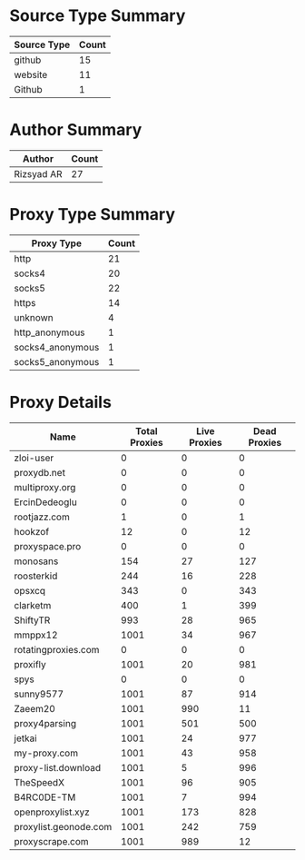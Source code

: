 # Source Type Summary

| Source Type | Count |
|-------------|-------|
| github | 15 |
| website | 11 |
| Github | 1 |


# Author Summary

| Author | Count |
|--------|-------|
| Rizsyad AR | 27 |


# Proxy Type Summary

| Proxy Type | Count |
|------------|-------|
| http | 21 |
| socks4 | 20 |
| socks5 | 22 |
| https | 14 |
| unknown | 4 |
| http_anonymous | 1 |
| socks4_anonymous | 1 |
| socks5_anonymous | 1 |


# Proxy Details

| Name | Total Proxies | Live Proxies | Dead Proxies |
|------|---------------|--------------|---------------|
| zloi-user | 0 | 0 | 0 |
| proxydb.net | 0 | 0 | 0 |
| multiproxy.org | 0 | 0 | 0 |
| ErcinDedeoglu | 0 | 0 | 0 |
| rootjazz.com | 1 | 0 | 1 |
| hookzof | 12 | 0 | 12 |
| proxyspace.pro | 0 | 0 | 0 |
| monosans | 154 | 27 | 127 |
| roosterkid | 244 | 16 | 228 |
| opsxcq | 343 | 0 | 343 |
| clarketm | 400 | 1 | 399 |
| ShiftyTR | 993 | 28 | 965 |
| mmppx12 | 1001 | 34 | 967 |
| rotatingproxies.com | 0 | 0 | 0 |
| proxifly | 1001 | 20 | 981 |
| spys | 0 | 0 | 0 |
| sunny9577 | 1001 | 87 | 914 |
| Zaeem20 | 1001 | 990 | 11 |
| proxy4parsing | 1001 | 501 | 500 |
| jetkai | 1001 | 24 | 977 |
| my-proxy.com | 1001 | 43 | 958 |
| proxy-list.download | 1001 | 5 | 996 |
| TheSpeedX | 1001 | 96 | 905 |
| B4RC0DE-TM | 1001 | 7 | 994 |
| openproxylist.xyz | 1001 | 173 | 828 |
| proxylist.geonode.com | 1001 | 242 | 759 |
| proxyscrape.com | 1001 | 989 | 12 |
